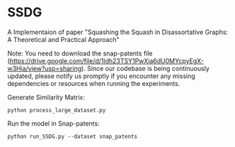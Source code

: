 # SSDG
A Implementaion of paper "Squashing the Squash in Disassortative Graphs: A Theoretical and Practical Approach"

Note: You need to download the snap-patents file (https://drive.google.com/file/d/1ldh23TSY1PwXia6dU0MYcpyEgX-w3Hia/view?usp=sharing). Since our codebase is being continuously updated, please notify us promptly if you encounter any missing dependencies or resources when running the experiments.

Generate Similarity Matrix:
```
python process_large_dataset.py
```

Run the model in Snap-patents:
```
python run_SSDG.py --dataset snap_patents
```